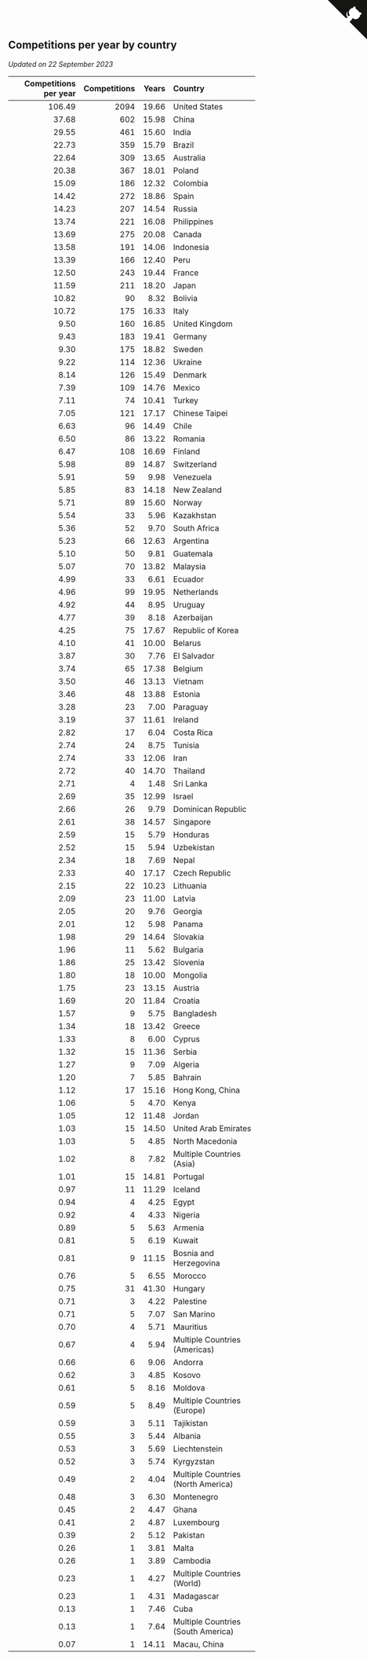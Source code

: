 ## Competitions per year by country

*Updated on 22 September 2023*

| Competitions per year | Competitions | Years | Country |
| ---: | ---: | ---: | :--- |
| 106.49 | 2094 | 19.66 | United States |
| 37.68 | 602 | 15.98 | China |
| 29.55 | 461 | 15.60 | India |
| 22.73 | 359 | 15.79 | Brazil |
| 22.64 | 309 | 13.65 | Australia |
| 20.38 | 367 | 18.01 | Poland |
| 15.09 | 186 | 12.32 | Colombia |
| 14.42 | 272 | 18.86 | Spain |
| 14.23 | 207 | 14.54 | Russia |
| 13.74 | 221 | 16.08 | Philippines |
| 13.69 | 275 | 20.08 | Canada |
| 13.58 | 191 | 14.06 | Indonesia |
| 13.39 | 166 | 12.40 | Peru |
| 12.50 | 243 | 19.44 | France |
| 11.59 | 211 | 18.20 | Japan |
| 10.82 | 90 | 8.32 | Bolivia |
| 10.72 | 175 | 16.33 | Italy |
| 9.50 | 160 | 16.85 | United Kingdom |
| 9.43 | 183 | 19.41 | Germany |
| 9.30 | 175 | 18.82 | Sweden |
| 9.22 | 114 | 12.36 | Ukraine |
| 8.14 | 126 | 15.49 | Denmark |
| 7.39 | 109 | 14.76 | Mexico |
| 7.11 | 74 | 10.41 | Turkey |
| 7.05 | 121 | 17.17 | Chinese Taipei |
| 6.63 | 96 | 14.49 | Chile |
| 6.50 | 86 | 13.22 | Romania |
| 6.47 | 108 | 16.69 | Finland |
| 5.98 | 89 | 14.87 | Switzerland |
| 5.91 | 59 | 9.98 | Venezuela |
| 5.85 | 83 | 14.18 | New Zealand |
| 5.71 | 89 | 15.60 | Norway |
| 5.54 | 33 | 5.96 | Kazakhstan |
| 5.36 | 52 | 9.70 | South Africa |
| 5.23 | 66 | 12.63 | Argentina |
| 5.10 | 50 | 9.81 | Guatemala |
| 5.07 | 70 | 13.82 | Malaysia |
| 4.99 | 33 | 6.61 | Ecuador |
| 4.96 | 99 | 19.95 | Netherlands |
| 4.92 | 44 | 8.95 | Uruguay |
| 4.77 | 39 | 8.18 | Azerbaijan |
| 4.25 | 75 | 17.67 | Republic of Korea |
| 4.10 | 41 | 10.00 | Belarus |
| 3.87 | 30 | 7.76 | El Salvador |
| 3.74 | 65 | 17.38 | Belgium |
| 3.50 | 46 | 13.13 | Vietnam |
| 3.46 | 48 | 13.88 | Estonia |
| 3.28 | 23 | 7.00 | Paraguay |
| 3.19 | 37 | 11.61 | Ireland |
| 2.82 | 17 | 6.04 | Costa Rica |
| 2.74 | 24 | 8.75 | Tunisia |
| 2.74 | 33 | 12.06 | Iran |
| 2.72 | 40 | 14.70 | Thailand |
| 2.71 | 4 | 1.48 | Sri Lanka |
| 2.69 | 35 | 12.99 | Israel |
| 2.66 | 26 | 9.79 | Dominican Republic |
| 2.61 | 38 | 14.57 | Singapore |
| 2.59 | 15 | 5.79 | Honduras |
| 2.52 | 15 | 5.94 | Uzbekistan |
| 2.34 | 18 | 7.69 | Nepal |
| 2.33 | 40 | 17.17 | Czech Republic |
| 2.15 | 22 | 10.23 | Lithuania |
| 2.09 | 23 | 11.00 | Latvia |
| 2.05 | 20 | 9.76 | Georgia |
| 2.01 | 12 | 5.98 | Panama |
| 1.98 | 29 | 14.64 | Slovakia |
| 1.96 | 11 | 5.62 | Bulgaria |
| 1.86 | 25 | 13.42 | Slovenia |
| 1.80 | 18 | 10.00 | Mongolia |
| 1.75 | 23 | 13.15 | Austria |
| 1.69 | 20 | 11.84 | Croatia |
| 1.57 | 9 | 5.75 | Bangladesh |
| 1.34 | 18 | 13.42 | Greece |
| 1.33 | 8 | 6.00 | Cyprus |
| 1.32 | 15 | 11.36 | Serbia |
| 1.27 | 9 | 7.09 | Algeria |
| 1.20 | 7 | 5.85 | Bahrain |
| 1.12 | 17 | 15.16 | Hong Kong, China |
| 1.06 | 5 | 4.70 | Kenya |
| 1.05 | 12 | 11.48 | Jordan |
| 1.03 | 15 | 14.50 | United Arab Emirates |
| 1.03 | 5 | 4.85 | North Macedonia |
| 1.02 | 8 | 7.82 | Multiple Countries (Asia) |
| 1.01 | 15 | 14.81 | Portugal |
| 0.97 | 11 | 11.29 | Iceland |
| 0.94 | 4 | 4.25 | Egypt |
| 0.92 | 4 | 4.33 | Nigeria |
| 0.89 | 5 | 5.63 | Armenia |
| 0.81 | 5 | 6.19 | Kuwait |
| 0.81 | 9 | 11.15 | Bosnia and Herzegovina |
| 0.76 | 5 | 6.55 | Morocco |
| 0.75 | 31 | 41.30 | Hungary |
| 0.71 | 3 | 4.22 | Palestine |
| 0.71 | 5 | 7.07 | San Marino |
| 0.70 | 4 | 5.71 | Mauritius |
| 0.67 | 4 | 5.94 | Multiple Countries (Americas) |
| 0.66 | 6 | 9.06 | Andorra |
| 0.62 | 3 | 4.85 | Kosovo |
| 0.61 | 5 | 8.16 | Moldova |
| 0.59 | 5 | 8.49 | Multiple Countries (Europe) |
| 0.59 | 3 | 5.11 | Tajikistan |
| 0.55 | 3 | 5.44 | Albania |
| 0.53 | 3 | 5.69 | Liechtenstein |
| 0.52 | 3 | 5.74 | Kyrgyzstan |
| 0.49 | 2 | 4.04 | Multiple Countries (North America) |
| 0.48 | 3 | 6.30 | Montenegro |
| 0.45 | 2 | 4.47 | Ghana |
| 0.41 | 2 | 4.87 | Luxembourg |
| 0.39 | 2 | 5.12 | Pakistan |
| 0.26 | 1 | 3.81 | Malta |
| 0.26 | 1 | 3.89 | Cambodia |
| 0.23 | 1 | 4.27 | Multiple Countries (World) |
| 0.23 | 1 | 4.31 | Madagascar |
| 0.13 | 1 | 7.46 | Cuba |
| 0.13 | 1 | 7.64 | Multiple Countries (South America) |
| 0.07 | 1 | 14.11 | Macau, China |


<a href="https://github.com/jonatanklosko/wca_statistics" class="github-corner" aria-label="View source on Github"><svg width="80" height="80" viewBox="0 0 250 250" style="fill:#151513; color:#fff; position: absolute; top: 0; border: 0; right: 0;" aria-hidden="true"><path d="M0,0 L115,115 L130,115 L142,142 L250,250 L250,0 Z"></path><path d="M128.3,109.0 C113.8,99.7 119.0,89.6 119.0,89.6 C122.0,82.7 120.5,78.6 120.5,78.6 C119.2,72.0 123.4,76.3 123.4,76.3 C127.3,80.9 125.5,87.3 125.5,87.3 C122.9,97.6 130.6,101.9 134.4,103.2" fill="currentColor" style="transform-origin: 130px 106px;" class="octo-arm"></path><path d="M115.0,115.0 C114.9,115.1 118.7,116.5 119.8,115.4 L133.7,101.6 C136.9,99.2 139.9,98.4 142.2,98.6 C133.8,88.0 127.5,74.4 143.8,58.0 C148.5,53.4 154.0,51.2 159.7,51.0 C160.3,49.4 163.2,43.6 171.4,40.1 C171.4,40.1 176.1,42.5 178.8,56.2 C183.1,58.6 187.2,61.8 190.9,65.4 C194.5,69.0 197.7,73.2 200.1,77.6 C213.8,80.2 216.3,84.9 216.3,84.9 C212.7,93.1 206.9,96.0 205.4,96.6 C205.1,102.4 203.0,107.8 198.3,112.5 C181.9,128.9 168.3,122.5 157.7,114.1 C157.9,116.9 156.7,120.9 152.7,124.9 L141.0,136.5 C139.8,137.7 141.6,141.9 141.8,141.8 Z" fill="currentColor" class="octo-body"></path></svg></a><style>.github-corner:hover .octo-arm{animation:octocat-wave 560ms ease-in-out}@keyframes octocat-wave{0%,100%{transform:rotate(0)}20%,60%{transform:rotate(-25deg)}40%,80%{transform:rotate(10deg)}}@media (max-width:500px){.github-corner:hover .octo-arm{animation:none}.github-corner .octo-arm{animation:octocat-wave 560ms ease-in-out}}</style>
